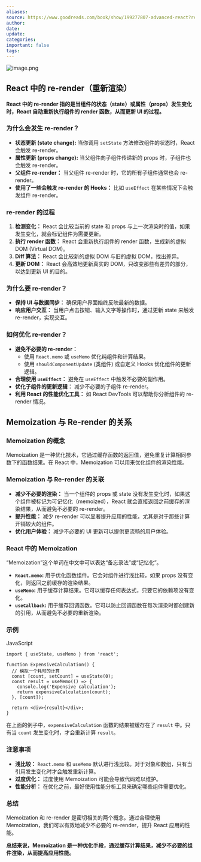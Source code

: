 ```yaml
---
aliases: 
source: https://www.goodreads.com/book/show/199277807-advanced-react?ref=rae_0
author: 
date: 
update: 
categories: 
important: false
tags:
---
```

![image.png](https://cdn.jsdelivr.net/gh/duanbiao2000/BlogGallery@main/picture/20240811123954.png)

## React 中的 re-render（重新渲染）

**React 中的 re-render 指的是当组件的状态（state）或属性（props）发生变化时，React 自动重新执行组件的 render 函数，从而更新 UI 的过程。**

### 为什么会发生 re-render？

- **状态更新 (state change):** 当你调用 `setState` 方法修改组件的状态时，React 会触发 re-render。
- **属性更新 (props change):** 当父组件向子组件传递新的 props 时，子组件也会触发 re-render。
- **父组件 re-render：** 当父组件 re-render 时，它的所有子组件通常也会 re-render。
- **使用了一些会触发 re-render 的 Hooks：** 比如 `useEffect` 在某些情况下会触发组件 re-render。

### re-render 的过程

1. **检测变化：** React 会比较当前的 state 和 props 与上一次渲染时的值，如果发生变化，就会标记组件为需要更新。
2. **执行 render 函数：** React 会重新执行组件的 render 函数，生成新的虚拟 DOM (Virtual DOM)。
3. **Diff 算法：** React 会比较新的虚拟 DOM 与旧的虚拟 DOM，找出差异。
4. **更新 DOM：** React 会高效地更新真实的 DOM，只改变那些有差异的部分，以达到更新 UI 的目的。

### 为什么要 re-render？

- **保持 UI 与数据同步：** 确保用户界面始终反映最新的数据。
- **响应用户交互：** 当用户点击按钮、输入文字等操作时，通过更新 state 来触发 re-render，实现交互。

### 如何优化 re-render？

- **避免不必要的 re-render：**
  - 使用 `React.memo` 或 `useMemo` 优化纯组件和计算结果。
  - 使用 `shouldComponentUpdate` (类组件) 或自定义 Hooks 优化组件的更新逻辑。
- **合理使用 `useEffect`：** 避免在 `useEffect` 中触发不必要的副作用。
- **优化子组件的更新逻辑：** 减少不必要的子组件 re-render。
- **利用 React 的性能优化工具：** 如 React DevTools 可以帮助你分析组件的 re-render 情况。

## Memoization 与 Re-render 的关系

### Memoization 的概念

Memoization 是一种优化技术，它通过缓存函数的返回值，避免重复计算相同参数下的函数结果。在 React 中，Memoization 可以用来优化组件的渲染性能。

### Memoization 与 Re-render 的关联

- **减少不必要的渲染：** 当一个组件的 props 或 state 没有发生变化时，如果这个组件被标记为可记忆化（memoized），React 就会直接返回之前缓存的渲染结果，从而避免不必要的 re-render。
- **提升性能：** 减少 re-render 可以显著提升应用的性能，尤其是对于那些计算开销较大的组件。
- **优化用户体验：** 减少不必要的 UI 更新可以提供更流畅的用户体验。

### React 中的 Memoization

“Memoization”这个单词在中文中可以表达“备忘录法”或“记忆化”。

- **`React.memo`:** 用于优化函数组件。它会对组件进行浅比较，如果 props 没有变化，则返回之前缓存的渲染结果。
- **`useMemo`:** 用于缓存计算结果。它可以缓存任何表达式，只要它的依赖项没有变化。
- **`useCallback`:** 用于缓存回调函数。它可以防止回调函数在每次渲染时都创建新的引用，从而避免不必要的重新渲染。

### 示例

JavaScript

```
import { useState, useMemo } from 'react';

function ExpensiveCalculation() {
  // 模拟一个耗时的计算
  const [count, setCount] = useState(0);
  const result = useMemo(() => {
    console.log('Expensive calculation');
    return expensiveCalculation(count);
  }, [count]);

  return <div>{result}</div>;
}
```

在上面的例子中，`expensiveCalculation` 函数的结果被缓存在了 `result` 中。只有当 `count` 发生变化时，才会重新计算 `result`。

### 注意事项

- **浅比较：** `React.memo` 和 `useMemo` 默认进行浅比较。对于对象和数组，只有当引用发生变化时才会触发重新计算。
- **过度优化：** 过度使用 Memoization 可能会导致代码难以维护。
- **性能分析：** 在优化之前，最好使用性能分析工具来确定哪些组件需要优化。

### 总结

Memoization 和 re-render 是密切相关的两个概念。通过合理使用 Memoization，我们可以有效地减少不必要的 re-render，提升 React 应用的性能。

**总结来说，Memoization 是一种优化手段，通过缓存计算结果，减少不必要的组件渲染，从而提高应用性能。**

